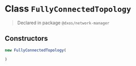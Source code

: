 # Class `FullyConnectedTopology`
> Declared in package `@dxos/network-manager`

## Constructors
```ts
new FullyConnectedTopology(

)
```
